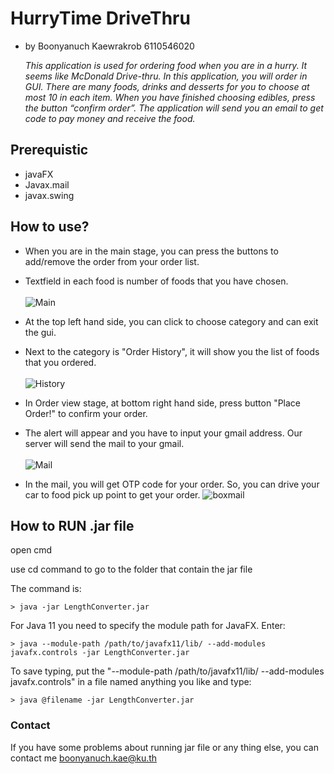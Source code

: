 # HurryTime DriveThru #

- by Boonyanuch Kaewrakrob 6110546020

    _This application is used for ordering food when you are in a hurry. It seems like McDonald 
    Drive-thru. In this application, you will order in GUI. There are many foods, drinks and desserts 
    for you to choose at most 10 in each item. When you have finished choosing edibles, press the button 
    “confirm order”. The application will send you an email to get code to pay money and receive the food._
    
## Prerequistic ##
- javaFX
- Javax.mail
- javax.swing

## How to use? ##

- When you are in the main stage, you can press the buttons to add/remove the order from your order list.
- Textfield in each food is number of foods that you have chosen.
<br><br>
![Main](https://s3-ap-southeast-1.amazonaws.com/img-in-th/89098029f36e70f0b41e6194eb85721f.jpg)

- At the top left hand side, you can click to choose category and can exit the gui.
- Next to the category is "Order History", it will show you the list of foods that you ordered.
<br><br>
![History](https://s3-ap-southeast-1.amazonaws.com/img-in-th/8591738ff7b559596e56b70173ac6489.jpg)
- In Order view stage, at bottom right hand side, press button "Place Order!" to confirm your order.
- The alert will appear and you have to input your gmail address. Our server will send the mail to your gmail.
<br><br>
![Mail](https://s3-ap-southeast-1.amazonaws.com/img-in-th/ddc6688979cff38ecc2fe20fd76223df.jpg)
- In the mail, you will get OTP code for your order. So, you can drive your car to food pick up point to get your order.
![boxmail](https://s3-ap-southeast-1.amazonaws.com/img-in-th/db105f80a77710b519b34aa8ec16ca87.jpg)

## How to RUN .jar file ##

open cmd 

use cd command to go to the folder that contain the jar file

The command is:
```
> java -jar LengthConverter.jar
```

For Java 11 you need to specify the module path for JavaFX. Enter:
```
> java --module-path /path/to/javafx11/lib/ --add-modules javafx.controls -jar LengthConverter.jar
```
To save typing, put the "--module-path /path/to/javafx11/lib/ --add-modules javafx.controls" in a file
named anything you like and type:
```
> java @filename -jar LengthConverter.jar
```

### Contact ###
If you have some problems about running jar file or any thing else, you can contact me boonyanuch.kae@ku.th
